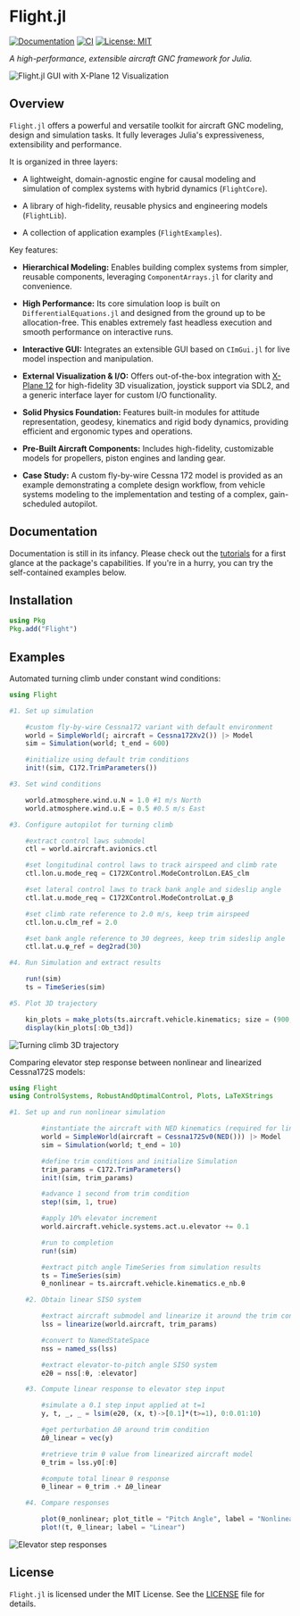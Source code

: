# Flight.jl

[![Documentation](https://img.shields.io/badge/docs-dev-blue.svg)](https://e271828e.github.io/Flight.jl/dev/)
[![CI](https://github.com/e271828e/Flight.jl/actions/workflows/CI.yml/badge.svg)](https://github.com/e271828e/Flight.jl/actions/workflows/CI.yml)
[![License: MIT](https://img.shields.io/badge/License-MIT-yellow.svg)](https://opensource.org/licenses/MIT)


*A high-performance, extensible aircraft GNC framework for Julia.*

![Flight.jl GUI with X-Plane 12 Visualization](docs/src/assets/front.png?raw=true)

## Overview

`Flight.jl` offers a powerful and versatile toolkit for aircraft GNC modeling, design and simulation
tasks. It fully leverages Julia's expressiveness, extensibility and performance.

It is organized in three layers:

- A lightweight, domain-agnostic engine for causal modeling and simulation of
  complex systems with hybrid dynamics (`FlightCore`).

- A library of high-fidelity, reusable physics and engineering models (`FlightLib`).

- A collection of application examples (`FlightExamples`).

Key features:

*   **Hierarchical Modeling:** Enables building complex systems from simpler, reusable components,
    leveraging `ComponentArrays.jl` for clarity and convenience.

*   **High Performance:** Its core simulation loop is built on `DifferentialEquations.jl` and
    designed from the ground up to be allocation-free. This enables extremely fast headless
    execution and smooth performance on interactive runs.

*   **Interactive GUI:** Integrates an extensible GUI based on `CImGui.jl` for live model
    inspection and manipulation.

*   **External Visualization & I/O:** Offers out-of-the-box integration with [X-Plane
    12](https://www.x-plane.com/desktop/try-it/) for high-fidelity 3D visualization, joystick
    support via SDL2, and a generic interface layer for custom I/O functionality.

*   **Solid Physics Foundation:** Features built-in modules for attitude representation, geodesy,
    kinematics and rigid body dynamics, providing efficient and ergonomic types and operations.

*   **Pre-Built Aircraft Components:** Includes high-fidelity, customizable models for propellers,
    piston engines and landing gear.

*   **Case Study:** A custom fly-by-wire Cessna 172 model is provided as an example demonstrating a
    complete design workflow, from vehicle systems modeling to the implementation and testing of a
    complex, gain-scheduled autopilot.


## Documentation

Documentation is still in its infancy. Please check out the [tutorials](https://e271828e.github.io/Flight.jl/dev/tutorials/tutorial01/tutorial01/)
for a first glance at the package's capabilities. If you're in a hurry, you can try the self-contained examples below.

## Installation

```julia
using Pkg
Pkg.add("Flight")
```

## Examples
Automated turning climb under constant wind conditions:

```julia
using Flight

#1. Set up simulation

    #custom fly-by-wire Cessna172 variant with default environment
    world = SimpleWorld(; aircraft = Cessna172Xv2()) |> Model
    sim = Simulation(world; t_end = 600)

    #initialize using default trim conditions
    init!(sim, C172.TrimParameters())

#3. Set wind conditions

    world.atmosphere.wind.u.N = 1.0 #1 m/s North
    world.atmosphere.wind.u.E = 0.5 #0.5 m/s East

#3. Configure autopilot for turning climb

    #extract control laws submodel
    ctl = world.aircraft.avionics.ctl

    #set longitudinal control laws to track airspeed and climb rate
    ctl.lon.u.mode_req = C172XControl.ModeControlLon.EAS_clm

    #set lateral control laws to track bank angle and sideslip angle
    ctl.lat.u.mode_req = C172XControl.ModeControlLat.φ_β

    #set climb rate reference to 2.0 m/s, keep trim airspeed
    ctl.lon.u.clm_ref = 2.0

    #set bank angle reference to 30 degrees, keep trim sideslip angle
    ctl.lat.u.φ_ref = deg2rad(30)

#4. Run Simulation and extract results

    run!(sim)
    ts = TimeSeries(sim)

#5. Plot 3D trajectory

    kin_plots = make_plots(ts.aircraft.vehicle.kinematics; size = (900, 600))
    display(kin_plots[:Ob_t3d])
```
![Turning climb 3D trajectory](docs/src/assets/turning_climb_3d.png?raw=true)


Comparing elevator step response between nonlinear and linearized Cessna172S models:
```julia
using Flight
using ControlSystems, RobustAndOptimalControl, Plots, LaTeXStrings

#1. Set up and run nonlinear simulation

        #instantiate the aircraft with NED kinematics (required for linearization)
        world = SimpleWorld(aircraft = Cessna172Sv0(NED())) |> Model
        sim = Simulation(world; t_end = 10)

        #define trim conditions and initialize Simulation
        trim_params = C172.TrimParameters()
        init!(sim, trim_params)

        #advance 1 second from trim condition
        step!(sim, 1, true)

        #apply 10% elevator increment
        world.aircraft.vehicle.systems.act.u.elevator += 0.1

        #run to completion
        run!(sim)

        #extract pitch angle TimeSeries from simulation results
        ts = TimeSeries(sim)
        θ_nonlinear = ts.aircraft.vehicle.kinematics.e_nb.θ

    #2. Obtain linear SISO system

        #extract aircraft submodel and linearize it around the trim condition
        lss = linearize(world.aircraft, trim_params)

        #convert to NamedStateSpace
        nss = named_ss(lss)

        #extract elevator-to-pitch angle SISO system
        e2θ = nss[:θ, :elevator]

    #3. Compute linear response to elevator step input

        #simulate a 0.1 step input applied at t=1
        y, t, _, _ = lsim(e2θ, (x, t)->[0.1]*(t>=1), 0:0.01:10)

        #get perturbation Δθ around trim condition
        Δθ_linear = vec(y)

        #retrieve trim θ value from linearized aircraft model
        θ_trim = lss.y0[:θ]

        #compute total linear θ response
        θ_linear = θ_trim .+ Δθ_linear

    #4. Compare responses

        plot(θ_nonlinear; plot_title = "Pitch Angle", label = "Nonlinear", ylabel=L"$\theta \ (rad)$") |> display
        plot!(t, θ_linear; label = "Linear")
```
![Elevator step responses](docs/src/assets/elevator_step_response.png?raw=true)

## License

`Flight.jl` is licensed under the MIT License. See the [LICENSE](LICENSE) file for details.

